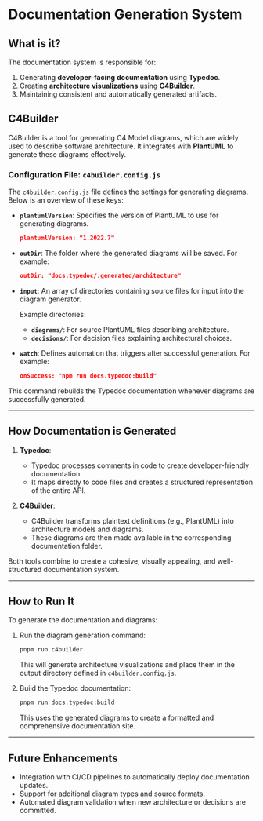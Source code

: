 # **Documentation Generation System**

## What is it?

The documentation system is responsible for:
1. Generating **developer-facing documentation** using **Typedoc**.
2. Creating **architecture visualizations** using **C4Builder**.
3. Maintaining consistent and automatically generated artifacts.

## **C4Builder**

C4Builder is a tool for generating C4 Model diagrams, which are widely used to describe software architecture. It integrates with **PlantUML** to generate these diagrams effectively.

### **Configuration File: `c4builder.config.js`**

The `c4builder.config.js` file defines the settings for generating diagrams. Below is an overview of these keys:

- **`plantumlVersion`**:
  Specifies the version of PlantUML to use for generating diagrams.
  
  ```json
  plantumlVersion: "1.2022.7"
  ```

- **`outDir`**:
  The folder where the generated diagrams will be saved. For example:
  
  ```json
  outDir: "docs.typedoc/.generated/architecture"
  ```

- **`input`**:
  An array of directories containing source files for input into the diagram generator.

  Example directories:
  - **`diagrams/`**: For source PlantUML files describing architecture.
  - **`decisions/`**: For decision files explaining architectural choices.

- **`watch`**:
  Defines automation that triggers after successful generation. For example:

  ```json
  onSuccess: "npm run docs.typedoc:build"
  ```

This command rebuilds the Typedoc documentation whenever diagrams are successfully generated.

---

## **How Documentation is Generated**

1. **Typedoc**:
   - Typedoc processes comments in code to create developer-friendly documentation.
   - It maps directly to code files and creates a structured representation of the entire API.

2. **C4Builder**:
   - C4Builder transforms plaintext definitions (e.g., PlantUML) into architecture models and diagrams.
   - These diagrams are then made available in the corresponding documentation folder.

Both tools combine to create a cohesive, visually appealing, and well-structured documentation system.

---

## **How to Run It**

To generate the documentation and diagrams:
1. Run the diagram generation command:
   ```sh
   pnpm run c4builder
   ```
   This will generate architecture visualizations and place them in the output directory defined in `c4builder.config.js`.

2. Build the Typedoc documentation:
   ```sh
   pnpm run docs.typedoc:build
   ```
   This uses the generated diagrams to create a formatted and comprehensive documentation site.

---

## **Future Enhancements**

- Integration with CI/CD pipelines to automatically deploy documentation updates.
- Support for additional diagram types and source formats.
- Automated diagram validation when new architecture or decisions are committed.